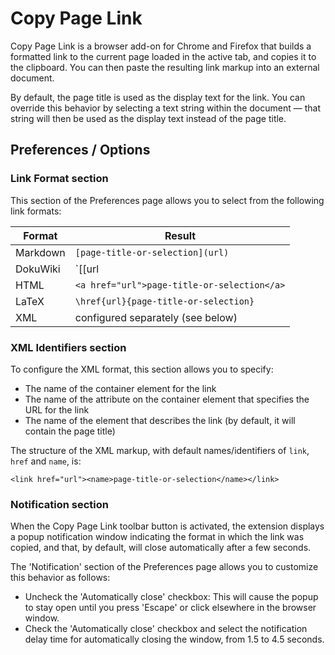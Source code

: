 # Copy Page Link

Copy Page Link is a browser add-on for Chrome and Firefox that builds a
formatted link to the current page loaded in the active tab, and copies it
to the clipboard. You can then paste the resulting link markup into an
external document.

By default, the page title is used as the display text for the link. You can
override this behavior by selecting a text string within the document — that
string will then be used as the display text instead of the page title.

## Preferences / Options

### Link Format section

This section of the Preferences page allows you to select from the following
link formats:

| Format   | Result                                      |
| -------- | ------------------------------------------- |
| Markdown | `[page-title-or-selection](url)`            |
| DokuWiki | `[[url|page-title-or-selection]]`           |
| HTML     | `<a href="url">page-title-or-selection</a>` |
| LaTeX    | `\href{url}{page-title-or-selection}`       |
| XML      | configured separately (see below)           |

### XML Identifiers section

To configure the XML format, this section allows you to specify:

* The name of the container element for the link
* The name of the attribute on the container element that specifies the URL
  for the link
* The name of the element that describes the link (by default, it will contain
  the page title)

The structure of the XML markup, with default names/identifiers of `link`,
`href` and `name`, is:

`<link href="url"><name>page-title-or-selection</name></link>`

### Notification section

When the Copy Page Link toolbar button is activated, the extension displays a
popup notification window indicating the format in which the link was copied,
and that, by default, will close automatically after a few seconds.

The 'Notification' section of the Preferences page allows you to customize
this behavior as follows:

* Uncheck the 'Automatically close' checkbox: This will cause the popup to
  stay open until you press 'Escape' or click elsewhere in the browser window.
* Check the 'Automatically close' checkbox and select the notification delay
  time for automatically closing the window, from 1.5 to 4.5 seconds.
